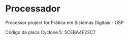 # Processador
Processor project for Prática em Sistemas Digitais - USP

Código da placa Cyclone 5: 5CEBA4F23C7 
